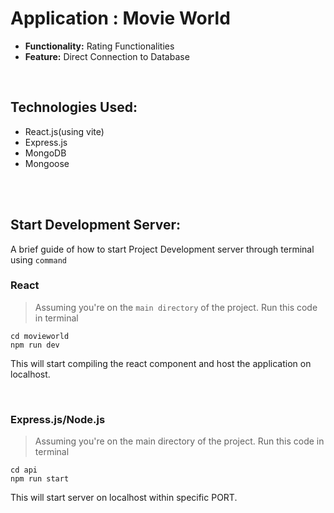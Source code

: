 # Application : Movie World
* <b>Functionality:</b> Rating Functionalities
* <b>Feature:</b> Direct Connection to Database

<br>

## Technologies Used: 
* React.js(using vite)
* Express.js
* MongoDB
* Mongoose


<br>
<br>

## Start Development Server:
A brief guide of how to start Project Development server through terminal using `command`


### React 
> Assuming you're on the `main directory` of the project. Run this code in terminal
```terminal
cd movieworld
npm run dev
``` 
This will start compiling the react component and host the application on localhost.

<br>

### Express.js/Node.js
> Assuming you're on the main directory of the project. Run this code in terminal
```terminal
cd api
npm run start
``` 
This will start server on localhost within specific PORT.